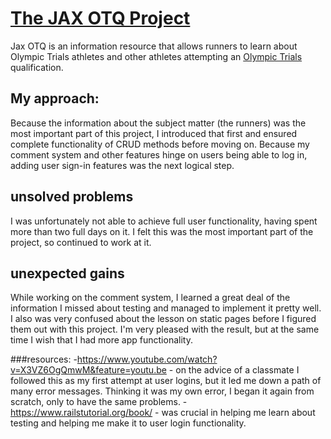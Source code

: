 # [The JAX OTQ Project](https://lit-lowlands-9777.herokuapp.com/)

Jax OTQ is an information resource that allows runners to learn about Olympic Trials athletes and other athletes attempting an [Olympic Trials](http://www.usatf.org/Events---Calendar/2016/U-S--Olympic-Team-Trials---Marathon/Qualifying-Standards.aspx) qualification.

## My approach:

Because the information about the subject matter (the runners) was the most important part of this project, I introduced that first and ensured complete functionality of CRUD methods before moving on.  Because my comment system and other features hinge on users being able to log in, adding user sign-in features was the next logical step.  

## unsolved problems

I was unfortunately not able to achieve full user functionality, having spent more than two full days on it.  I felt this was the most important part of the project, so continued to work at it.

## unexpected gains
While working on the comment system, I learned a great deal of the information I missed about testing and managed to implement it pretty well.  I also was very confused about the lesson on static pages before I figured them out with this project.  I'm very pleased with the result, but at the same time I wish that I had more app functionality.

###resources: 
-https://www.youtube.com/watch?v=X3VZ6OgQmwM&feature=youtu.be - on the advice of a classmate I followed this as my first attempt at user logins, but it led me down a path of many error messages. Thinking it was my own error, I began it again from scratch, only to have the same problems.
-https://www.railstutorial.org/book/  - was crucial in helping me learn about testing and helping me make it to user login functionality.
